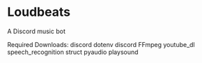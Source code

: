 # Loudbeats
A Discord music bot

Required Downloads:
discord
dotenv
discord
FFmpeg
youtube_dl
speech_recognition
struct
pyaudio
playsound

